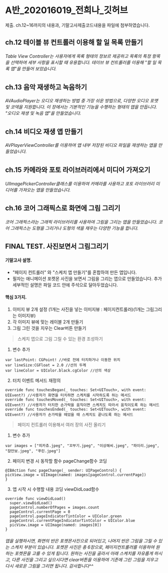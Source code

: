 # A반_202016019_전희나_깃허브
제출. ch.12~16까지의 내용과, 기말고사제출코드내용을 파일에 첨부하였습니다. 

## ch.12 테이블 뷰 컨트롤러 이용해 할 일 목록 만들기
###### Table View Controller는 사용자에게 목록 형태의 정보르 제공하고 목록의 특정 항목을 선택하여 세부 사항을 표시할 때 유용합니다. 테이브 뷰 컨트롤러를 이용해 "할 일 목록 앱"을 만들어 보았습니다.

## ch.13 음악 재생하고 녹음하기
###### AVAudioPlayer는 오디오 재생하는 방법 중 가장 쉬운 방법으로, 다양한 오디오 포맷 및 코덱을 지원합니다. 이 장에서는 기본적인 기능을 수행하는 형태의 앱을 만듭니다. "오디오 재생 및 녹음 앱"을 만들었습니다.

## ch.14 비디오 재생 앱 만들기
###### AVPlayerViewController를 이용하여 앱 내부 저장된 비디오 파일을 재생하는 앱을 만들었습니다. 

## ch.15 카메라와 포토 라이브러리에서 미디어 가져오기
###### UIImagePickerController클래스를 이용하여 카메라를 사용하고 포토 라이브러리 미디어를 가져오는 앱을 만들었습니다.

## ch.16 코어 그래픽스로 화면에 그림 그리기 
###### 코어 그래픽스라는 그래픽 라이브러리를 사용하여 그림을 그리는 앱을 만들었습니다. 코어 그래픽스는 도형을 그리거나 도형의 색을 채우는 다양한 기능을 합니다.

## FINAL TEST. 사진보면서 그림그리기

#### 기말고사 설명.
- "페이지 컨트롤러" 와 "스케치 앱 만들기"를 혼합하여 만든 앱입니다.
- 필자는 애니메이션 포켓몬 사진을 보면서 그림을 그리는 앱으로 만들었습니다. 추가 세부적인 설명은 파일 코드 안에 주석으로 달아두었습니다.

#### 핵심 3가지.
1. 이미지 뷰 2개 설정 (1개는 사진을 넣는 이미지뷰 : 페이지컨트롤러)(1개는 그림그리는 이미지뷰)
2. 각 이미지 뷰에 맞는 레이블 2개 만들기
3. 그림 그린 것을 지우는 Clear버튼 만들기

> 스케치 앱으로 그림 그릴 수 있는 환경 조성하기
1. 변수 추가
```
var lastPoint: CGPoint! //바로 전에 터치하거나 이동한 위치
var lineSize:CGFloat = 2.0 //선의 두께
var lineColor = UIColor.black.cgColor //선의 색상
```
2. 터치 이벤트 메서드 재정의
```
override func touchesBegan(_ touches: Set<UITouch>, with event: UIEvent?) //사용자가 화면을 터치하면 스케치를 시작하도록 하는 메서드
override func touchesMoved(_ touches: Set<UITouch>, with event: UIEvent?) //사용자가 터치한 손가락을 움직이면 스케치도 따라서 움직이도록 하는 메서드
override func touchesEnded(_ touches: Set<UITouch>, with event: UIEvent?) //사용자가 손가락을 떼었을 때 스케치도 끝나도록 하는 메서드
```

> 페이지 컨트롤러 이용해서 여러 장의 사진 올리기
1. 변수 추가
```
var images = ["피카츄.jpeg", "꼬부기.jpeg", "이상해씨.jpeg", "파이리.jpeg", "잠만보.jpeg", "푸린.jpeg"]
```
2. 페이지 변경 시 동작할 함수 pageChange함수 코딩
```
@IBAction func pageChange(_ sender: UIPageControl) {
picView.image = UIImage(named: images[pageControl.currentPage])
}
```
3. 앱 시작 시 수행할 내용 코딩 viewDidLoad함수
```
override func viewDidLoad()
  super.viewDidLoad()
  pageControl.numberOfPages = images.count
  pageControl.currentPage = 0
  pageControl.pageIndicatorTintColor = UIColor.green
  pageControl.currentPageIndicatorTintColor = UIColor.blue
  picView.image = UIImage(named: images[0])
}
```
###### 앱을 실행하시면, 화면의 반은 포켓몬사진으로 되어있고, 나머지 반은 그림을 그릴 수 있는 스케치 부분이 있습니다. 포켓몬 사진은 총 6장으로, 페이지컨트롤러를 이용하여 원하는 포켓몬을 고를 수 있게 됩니다. 원하는 사진을 골라서 아래 스케치를 자유롭게 하시고, 다른 사진을 그리고 싶으시다면 clear버튼을 이용하여 기존에 그린 그림을 지우고 다시 새로운 그림을 그리면 됩니다. 감사합니다^^
